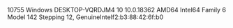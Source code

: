 10755 Windows DESKTOP-VQRDJM4 10 10.0.18362 AMD64 Intel64 Family 6 Model 142 Stepping 12, GenuineIntelf2:b3:88:42:6f:b0